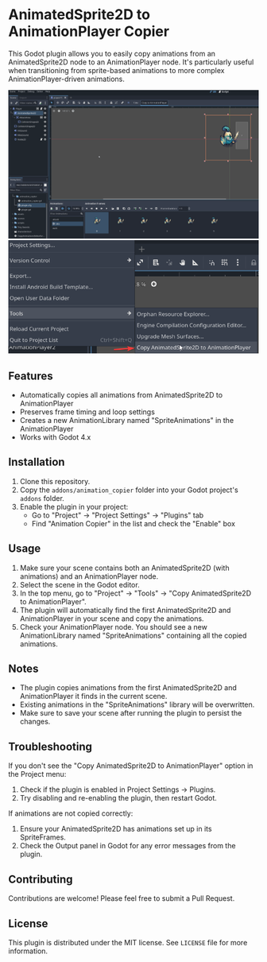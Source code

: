 # AnimatedSprite2D to AnimationPlayer Copier

This Godot plugin allows you to easily copy animations from an AnimatedSprite2D node to an AnimationPlayer node. It's particularly useful when transitioning from sprite-based animations to more complex AnimationPlayer-driven animations.

![Alt text](images/copy-button.gif)
![Alt text](images/copy-tool.png)

## Features

- Automatically copies all animations from AnimatedSprite2D to AnimationPlayer
- Preserves frame timing and loop settings
- Creates a new AnimationLibrary named "SpriteAnimations" in the AnimationPlayer
- Works with Godot 4.x

## Installation

1. Clone this repository.
2. Copy the `addons/animation_copier` folder into your Godot project's `addons` folder.
3. Enable the plugin in your project:
   - Go to "Project" -> "Project Settings" -> "Plugins" tab
   - Find "Animation Copier" in the list and check the "Enable" box

## Usage

1. Make sure your scene contains both an AnimatedSprite2D (with animations) and an AnimationPlayer node.
2. Select the scene in the Godot editor.
3. In the top menu, go to "Project" -> "Tools" -> "Copy AnimatedSprite2D to AnimationPlayer".
4. The plugin will automatically find the first AnimatedSprite2D and AnimationPlayer in your scene and copy the animations.
5. Check your AnimationPlayer node. You should see a new AnimationLibrary named "SpriteAnimations" containing all the copied animations.

## Notes

- The plugin copies animations from the first AnimatedSprite2D and AnimationPlayer it finds in the current scene.
- Existing animations in the "SpriteAnimations" library will be overwritten.
- Make sure to save your scene after running the plugin to persist the changes.

## Troubleshooting

If you don't see the "Copy AnimatedSprite2D to AnimationPlayer" option in the Project menu:
1. Check if the plugin is enabled in Project Settings -> Plugins.
2. Try disabling and re-enabling the plugin, then restart Godot.

If animations are not copied correctly:
1. Ensure your AnimatedSprite2D has animations set up in its SpriteFrames.
2. Check the Output panel in Godot for any error messages from the plugin.

## Contributing

Contributions are welcome! Please feel free to submit a Pull Request.

## License

This plugin is distributed under the MIT license. See `LICENSE` file for more information.

